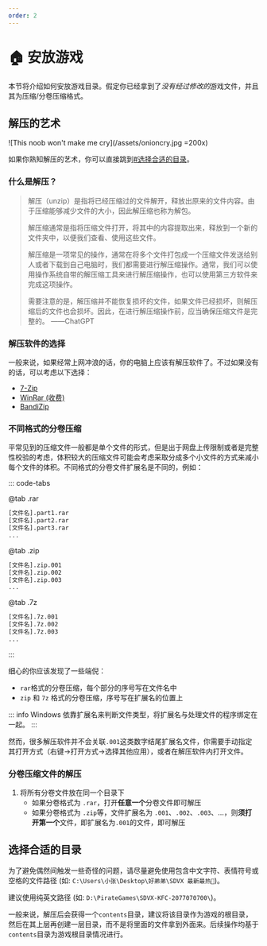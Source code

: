 ```yaml
---
order: 2
---
```


# :house: 安放游戏

本节将介绍如何安放游戏目录。假定你已经拿到了*没有经过修改的*游戏文件，并且其为压缩/分卷压缩格式。

## 解压的艺术

![This noob won't make me cry](/assets/onioncry.jpg  =200x)

如果你熟知解压的艺术，你可以直接跳到[#选择合适的目录](#选择合适的目录)。

### 什么是解压？

> 解压（unzip）是指将已经压缩过的文件解开，释放出原来的文件内容。由于压缩能够减少文件的大小，因此解压缩也称为解包。
> 
> 解压缩通常是指将压缩文件打开，将其中的内容提取出来，释放到一个新的文件夹中，以便我们查看、使用这些文件。
> 
> 解压缩是一项常见的操作，通常在将多个文件打包成一个压缩文件发送给别人或者下载到自己电脑时，我们都需要进行解压缩操作。通常，我们可以使用操作系统自带的解压缩工具来进行解压缩操作，也可以使用第三方软件来完成这项操作。
> 
> 需要注意的是，解压缩并不能恢复损坏的文件，如果文件已经损坏，则解压缩后的文件也会损坏。因此，在进行解压缩操作前，应当确保压缩文件是完整的。
> ——ChatGPT

### 解压软件的选择

一般来说，如果经常上网冲浪的话，你的电脑上应该有解压软件了。不过如果没有的话，可以考虑以下选择：
+ [7-Zip](http://www.7-zip.org/)
+ [WinRar (收费)](https://www.win-rar.com/predownload.html?&L=7)
+ [BandiZip](https://cn.bandisoft.com/bandizip/old/6/)

### 不同格式的分卷压缩

平常见到的压缩文件一般都是单个文件的形式，但是出于网盘上传限制或者是完整性校验的考虑，体积较大的压缩文件可能会考虑采取分成多个小文件的方式来减小每个文件的体积。不同格式的分卷文件扩展名是不同的，例如：

::: code-tabs

@tab .rar

``` bash
[文件名].part1.rar
[文件名].part2.rar
[文件名].part3.rar
...
```

@tab .zip

``` bash
[文件名].zip.001
[文件名].zip.002
[文件名].zip.003
...
```

@tab .7z

``` bash
[文件名].7z.001
[文件名].7z.002
[文件名].7z.003
...
```

:::

细心的你应该发现了一些端倪：
+ `rar`格式的分卷压缩，每个部分的序号写在文件名中
+ `zip` 和 `7z` 格式的分卷压缩，序号写在扩展名的位置上

::: info
Windows 依靠扩展名来判断文件类型，将扩展名与处理文件的程序绑定在一起。
:::

然而，很多解压软件并不会关联`.001`这类数字结尾扩展名文件，你需要手动指定其打开方式（右键->打开方式->选择其他应用），或者在解压软件内打开文件。

### 分卷压缩文件的解压

1. 将所有分卷文件放在同一个目录下
   + 如果分卷格式为 `.rar`，打开**任意一个**分卷文件即可解压
   + 如果分卷格式为 `.zip`等，文件扩展名为 `.001`、`.002`、`.003`、...，则**须打开第一个**文件，即扩展名为`.001`的文件，即可解压

## 选择合适的目录

为了避免偶然间触发一些奇怪的问题，请尽量避免使用包含中文字符、表情符号或空格的文件路径 (如: `C:\Users\小张\Desktop\好弟弟\SDVX 最新最热🤩`)。

建议使用纯英文路径 (如: `D:\PirateGames\SDVX-KFC-2077070700\`)。

一般来说，解压后会获得一个`contents`目录，建议将该目录作为游戏的根目录，然后在其上层再创建一层目录，而不是将里面的文件拿到外面来。后续操作均基于`contents`目录为游戏根目录情况进行。
